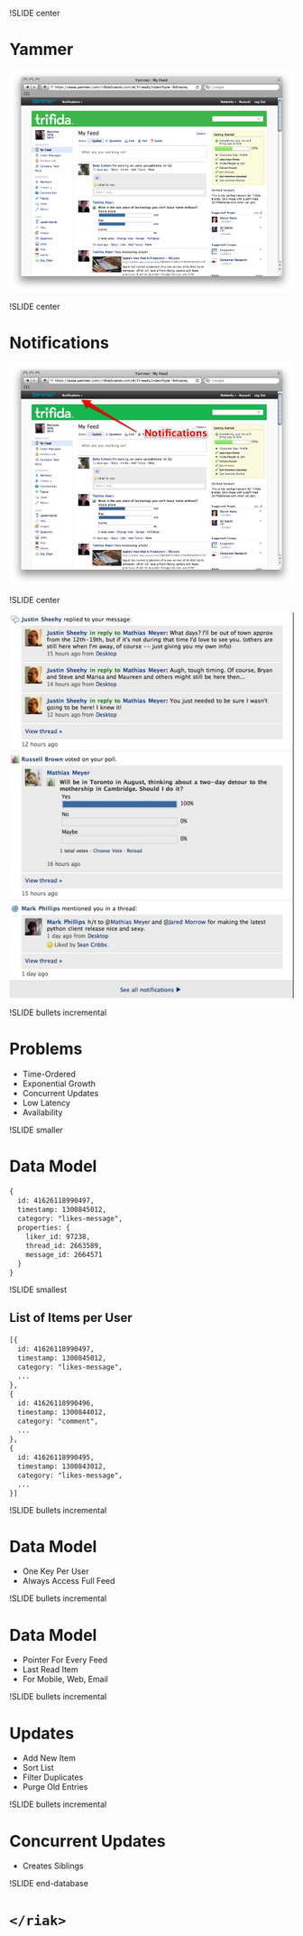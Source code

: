 !SLIDE center

# Yammer #

![Yammer Home](eventfeed.png)

!SLIDE center

# Notifications #

![Yammer Notifications](notifications1.jpg)

!SLIDE center

![Yammer Notifications](notifications2.jpg)

!SLIDE bullets incremental

# Problems #

* Time-Ordered
* Exponential Growth
* Concurrent Updates
* Low Latency
* Availability

!SLIDE smaller

# Data Model #

    {
      id: 41626118990497,
      timestamp: 1300845012,
      category: "likes-message",
      properties: {
        liker_id: 97238,
        thread_id: 2663589,
        message_id: 2664571
      }
    }

!SLIDE smallest

## List of Items per User ##

    [{
      id: 41626118990497,
      timestamp: 1300845012,
      category: "likes-message",
      ...
    },
    {
      id: 41626118990496,
      timestamp: 1300844012,
      category: "comment",
      ...
    },
    {
      id: 41626118990495,
      timestamp: 1300843012,
      category: "likes-message",
      ...
    }]

!SLIDE bullets incremental

# Data Model #

* One Key Per User
* Always Access Full Feed

!SLIDE bullets incremental

# Data Model #

* Pointer For Every Feed
* Last Read Item
* For Mobile, Web, Email

!SLIDE bullets incremental

# Updates #

* Add New Item
* Sort List 
* Filter Duplicates
* Purge Old Entries

!SLIDE bullets incremental

# Concurrent Updates #

* Creates Siblings

!SLIDE end-database

# `</riak>`
